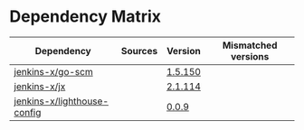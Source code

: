 # Dependency Matrix

Dependency | Sources | Version | Mismatched versions
---------- | ------- | ------- | -------------------
[jenkins-x/go-scm](https://github.com/jenkins-x/go-scm) |  | [1.5.150]() | 
[jenkins-x/jx](https://github.com/jenkins-x/jx) |  | [2.1.114](https://github.com/jenkins-x/jx/releases/tag/v2.1.114) | 
[jenkins-x/lighthouse-config](https://github.com/jenkins-x/lighthouse-config) |  | [0.0.9]() | 
